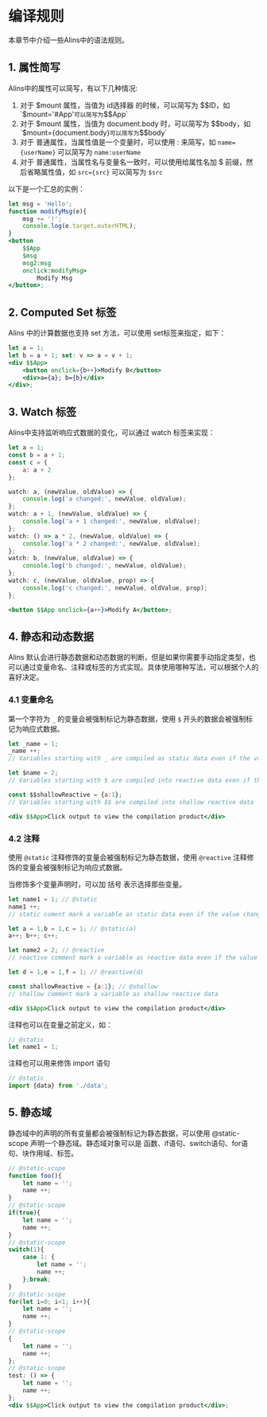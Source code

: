 <!--
 * @Author: chenzhongsheng
 * @Date: 2023-09-17 16:38:24
 * @Description: Coding something
-->

# 编译规则

本章节中介绍一些Alins中的语法规则。

## 1. 属性简写

Alins中的属性可以简写，有以下几种情况:

1. 对于 $mount 属性，当值为 id选择器 的时候，可以简写为 $$ID，如 `$mount='#App'` 可以简写为 `$$App`
2. 对于 $mount 属性，当值为 document.body 时，可以简写为 $$body，如 `$mount={document.body}` 可以简写为 `$$body`
3. 对于 普通属性，当属性值是一个变量时，可以使用 : 来简写，如 `name={userName}` 可以简写为 `name:userName`
4. 对于 普通属性，当属性名与变量名一致时，可以使用给属性名加 $ 前缀，然后省略属性值，如 `src={src}` 可以简写为 `$src`
   
以下是一个汇总的实例：

<CodeBox/>

```jsx
let msg = 'Hello';
function modifyMsg(e){
    msg += '!';
    console.log(e.target.outerHTML);
}
<button 
    $$App
    $msg 
    msg2:msg 
    onclick:modifyMsg>
        Modify Msg
</button>;
```

## 2. Computed Set 标签

Alins 中的计算数据也支持 set 方法，可以使用 set标签来指定，如下：

<CodeBox/>

```jsx
let a = 1;
let b = a + 1; set: v => a = v + 1;
<div $$App>
    <button onclick={b++}>Modify B</button>
    <div>a={a}; b={b}</div>
</div>;
```

## 3. Watch 标签

Alins中支持监听响应式数据的变化，可以通过 watch 标签来实现：

<CodeBox/>

```jsx
let a = 1;
const b = a + 1;
const c = {
    a: a + 2
};

watch: a, (newValue, oldValue) => {
    console.log('a changed:', newValue, oldValue);
};
watch: a + 1, (newValue, oldValue) => {
    console.log('a + 1 changed:', newValue, oldValue);
};
watch: () => a * 2, (newValue, oldValue) => {
    console.log('a * 2 changed:', newValue, oldValue);
};
watch: b, (newValue, oldValue) => {
    console.log('b changed:', newValue, oldValue);
};
watch: c, (newValue, oldValue, prop) => {
    console.log('c changed:', newValue, oldValue, prop);
};

<button $$App onclick={a++}>Modify A</button>;
```

## 4. 静态和动态数据

Alins 默认会进行静态数据和动态数据的判断，但是如果你需要手动指定类型，也可以通过变量命名、注释或标签的方式实现。具体使用哪种写法，可以根据个人的喜好决定。

### 4.1 变量命名

第一个字符为 `_` 的变量会被强制标记为静态数据，使用 `$` 开头的数据会被强制标记为响应式数据。

<CodeBox/>

```jsx
let _name = 1;
_name ++;
// Variables starting with _ are compiled as static data even if the value changes

let $name = 2;
// Variables starting with $ are compiled into reactive data even if the value does not change

const $$shallowReactive = {a:1};
// Variables starting with $$ are compiled into shallow reactive data

<div $$App>Click output to view the compilation product</div>
```

### 4.2 注释

使用 `@static` 注释修饰的变量会被强制标记为静态数据，使用 `@reactive` 注释修饰的变量会被强制标记为响应式数据。

当修饰多个变量声明时，可以加 括号 表示选择那些变量。

<CodeBox/>

```jsx
let name1 = 1; // @static
name1 ++;
// static coment mark a variable as static data even if the value changes

let a = 1,b = 1,c = 1; // @static(a)
a++; b++; c++;

let name2 = 2; // @reactive
// reactive comment mark a variable as reactive data even if the value does not change

let d = 1,e = 1,f = 1; // @reactive(d)

const shallowReactive = {a:1}; // @shallow
// shallow comment mark a variable as shallow reactive data

<div $$App>Click output to view the compilation product</div>
```

注释也可以在变量之前定义，如：

```jsx
// @static
let name1 = 1;
```

注释也可以用来修饰 import 语句

```jsx
// @static
import {data} from './data';
```

<!-- ### 4.3 标签 -->

## 5. 静态域

静态域中的声明的所有变量都会被强制标记为静态数据，可以使用 @static-scope 声明一个静态域。静态域对象可以是 函数、if语句、switch语句、for语句、块作用域、标签。

<CodeBox/>

```jsx
// @static-scope
function foo(){
    let name = '';
    name ++;
}
// @static-scope
if(true){
    let name = '';
    name ++;
}
// @static-scope
switch(1){
    case 1: {
        let name = '';
        name ++;
    };break;
}
// @static-scope
for(let i=0; i<1; i++){
    let name = '';
    name ++;
}
// @static-scope
{
    let name = '';
    name ++; 
};
// @static-scope
test: () => {
    let name = '';
    name ++; 
};
<div $$App>Click output to view the compilation product</div>;
```